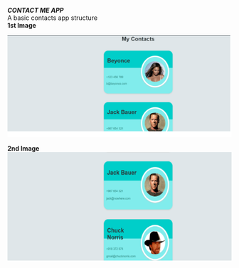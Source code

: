 <strong><bold><i>CONTACT ME APP</i></bold></strong>
<br>
A basic contacts app structure<br>
<bold><strong>1st Image</strong></bold>

![App Page](Readme%20images/1.png)

<bold><strong>2nd Image</strong></bold>
![App Page](Readme%20images/2.png)
